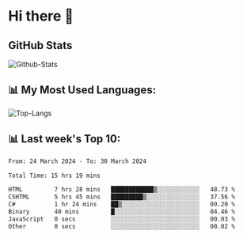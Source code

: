 # Hi there 👋

## GitHub Stats
![Github-Stats](https://github-readme-stats-sigma-five.vercel.app/api?username=ltorson&show_icons=true&theme=radical&count_private=true)

## 📊 My Most Used Languages:
![Top-Langs](https://github-readme-stats-sigma-five.vercel.app/api/top-langs/?username=LTorson&layout=compact&langs_count=10)

## 📊 Last week's Top 10:
<!--START_SECTION:waka-->

```txt
From: 24 March 2024 - To: 30 March 2024

Total Time: 15 hrs 19 mins

HTML         7 hrs 28 mins   ████████████▒░░░░░░░░░░░░   48.73 %
CSHTML       5 hrs 45 mins   █████████▒░░░░░░░░░░░░░░░   37.56 %
C#           1 hr 24 mins    ██▒░░░░░░░░░░░░░░░░░░░░░░   09.20 %
Binary       40 mins         █░░░░░░░░░░░░░░░░░░░░░░░░   04.46 %
JavaScript   0 secs          ░░░░░░░░░░░░░░░░░░░░░░░░░   00.03 %
Other        0 secs          ░░░░░░░░░░░░░░░░░░░░░░░░░   00.02 %
```

<!--END_SECTION:waka-->
